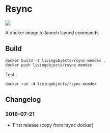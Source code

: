 # Rsync

[![](https://badge.imagelayers.io/livingobjects/rsync:latest.svg)](https://imagelayers.io/?images=livingobjects/rsync-memdex:latest 'Get your own badge on imagelayers.io')

A docker image to launch lsyncd commands

## Build

    docker build -t livingobjects/rsync-memdex .
    docker push livingobjects/rsync-memdex

Test :

    docker run -d livingobjects/rsync-memdex

## Changelog

### 2016-07-21
* First release (copy from rsync docker)